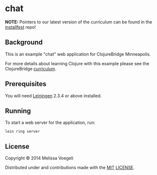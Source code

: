 # chat

**NOTE:** Pointers to our latest version of the curriculum can be found in the [installfest](https://github.com/clojurebridge-minneapolis/installfest) repo!

## Background

This is an example "chat" web application for ClojureBridge Minneapolis.

For more details about learning Clojure with this example please see
the ClojureBridge [curriculum](https://github.com/clojurebridge-minneapolis/curriculum).

## Prerequisites

You will need [Leiningen](https://github.com/technomancy/leiningen) 2.3.4 or above installed.

## Running

To start a web server for the application, run:

    lein ring server

## License

Copyright © 2014 Melissa Voegeli

Distributed under and contributions made with the [MIT](http://opensource.org/licenses/MIT) [LICENSE](LICENSE).
